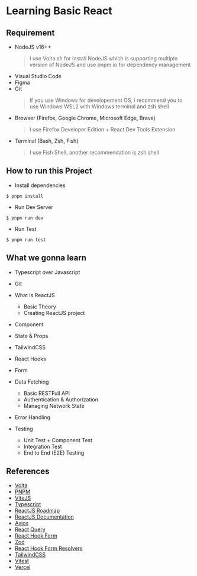 # Learning Basic React

## Requirement

- NodeJS v16++
  > I use Volta.sh for install NodeJS which is supporting multiple version of NodeJS and use pnpm.io for dependency management
- Visual Studio Code
- Figma
- Git
  > If you use Windows for developement OS, i recommend you to use Windows WSL2 with Windows terminal and zsh shell
- Browser (Firefox, Google Chrome, Microsoft Edge, Brave)
  > I use Firefox Developer Edition + React Dev Tools Extension
- Terminal (Bash, Zsh, Fish)
  > I use Fish Shell, another recommendation is zsh shell

## How to run this Project

- Install dependencies

```shell
$ pnpm install
```

- Run Dev Server

```shell
$ pnpm run dev
```

- Run Test

```shell
$ pnpm run test
```

## What we gonna learn

- Typescript over Javascript
- Git

- What is ReactJS

  - Basic Theory
  - Creating ReactJS project

- Component
- State & Props
- TailwindCSS
- React Hooks
- Form
- Data Fetching

  - Basic RESTFull API
  - Authentication & Authorization
  - Managing Network State

- Error Handling
- Testing
  - Unit Test + Component Test
  - Integration Test
  - End to End (E2E) Testing

## References

- [Volta](https://volta.sh)
- [PNPM](https://pnpm.io)
- [ViteJS](https://vitejs.dev)
- [Typescript](https://www.typescriptlang.org/docs)
- [ReactJS Roadmap](https://roadmap.sh/react)
- [ReactJS Documentation](https://beta.reactjs.org)
- [Axios](https://axios-http.com)
- [React Query](https://tanstack.com/query/v4/docs/adapters/react-query)
- [React Hook Form](https://react-hook-form.com)
- [Zod](https://zod.dev)
- [React Hook Form Resolvers](https://github.com/react-hook-form/resolvers)
- [TailwindCSS](https://tailwindcss.com)
- [Vitest](https://vitest.dev)
- [Vercel](https://vercel.com)

